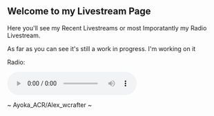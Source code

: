 ## Welcome to my Livestream Page

Here you'll see my Recent Livestreams or most Imporatantly my Radio Livestream.

As far as you can see it's still a work in progress. I'm working on it

Radio:
<body>
<audio controls>
<source src=http://c284e7c2b685.ngrok.io/stream.mp3 type=“audio/mpeg”>
</audio>
</body>



~ Ayoka_ACR/Alex_wcrafter ~
